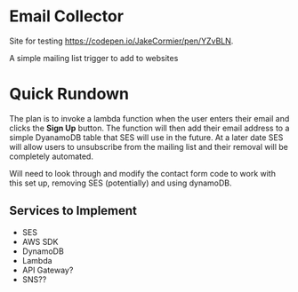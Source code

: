# Email Collector

 Site for testing
 https://codepen.io/JakeCormier/pen/YZvBLN.

 A simple mailing list trigger to add to websites

 # Quick Rundown

 The plan is to invoke a lambda function when the user enters their email and clicks the **Sign Up** button. The function will then add their email address to a simple DyanamoDB table that SES will use in the future. At a later date SES will allow users to unsubscribe from the mailing list and their removal will be completely automated.
 
 Will need to look through and modify the contact form code to work with this set up, removing SES (potentially) and using dynamoDB.

 ## Services to Implement

  - SES
  - AWS SDK
  - DynamoDB
  - Lambda
  - API Gateway?
  - SNS??
